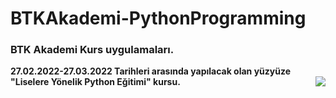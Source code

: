 # BTKAkademi-PythonProgramming

### BTK Akademi Kurs uygulamaları.
**27.02.2022-27.03.2022 Tarihleri arasında yapılacak olan yüzyüze "Liselere Yönelik Python Eğitimi" kursu.**
<img align="right" src="https://assets-btkakademi-gov-tr.akamaized.net/api/template/51/client/assets/img/logo.png">
